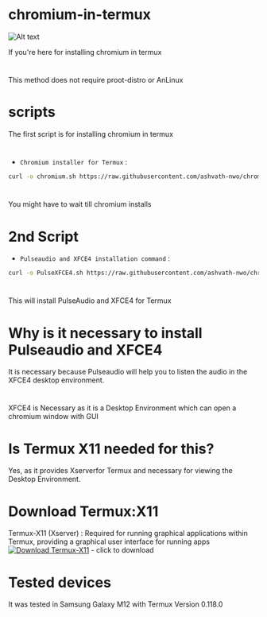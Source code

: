 # chromium-in-termux
![Alt text](https://upload.wikimedia.org/wikipedia/commons/2/28/Chromium_Logo.svg)

If you're here for installing chromium in termux
#
This method does not require proot-distro or AnLinux
# scripts
The first script is for installing chromium in termux
#

<a name=chromium-installation-command></a>
- `Chromium installer for Termux` :
```bash
curl -o chromium.sh https://raw.githubusercontent.com/ashvath-nwo/chromium-in-termux/refs/heads/main/scripts/chromium.sh && chmod +x chromium.sh && ./chromium.sh && rm -f chromium.sh
```
#
You might have to wait till chromium installs
# 2nd Script

<a name=Pulseaudio-and-XFCE4-installation-command></a>
- `Pulseaudio and XFCE4 installation command` :
```bash
curl -o PulseXFCE4.sh https://raw.githubusercontent.com/ashvath-nwo/chromium-in-termux/refs/heads/main/scripts/PulseXFCE4.sh && chmod +x PulseXFCE4.sh &&./PulseXFCE4.sh && rm -f PulseXFCE4.sh
```
#
This will install PulseAudio and XFCE4 for Termux
# Why is it necessary to install Pulseaudio and XFCE4
It is necessary because Pulseaudio will help you to listen the audio in the XFCE4 desktop environment.
#
XFCE4 is Necessary as it is a Desktop Environment which can open a chromium window with GUI
# Is Termux X11 needed for this?
Yes, as it provides Xserverfor Termux and necessary for viewing the Desktop Environment.
# Download Termux:X11
Termux-X11 (Xserver) : Required for running graphical applications within Termux, providing a graphical user interface for running apps
  [![Download Termux-X11](https://img.shields.io/badge/Download-Termux--X11-blue?style=for-the-badge&logo=linux)](https://github.com/termux/termux-x11/releases/download/nightly/app-arm64-v8a-debug.apk) - click to download
# Tested devices
It was tested in Samsung Galaxy M12 with Termux Version 0.118.0
